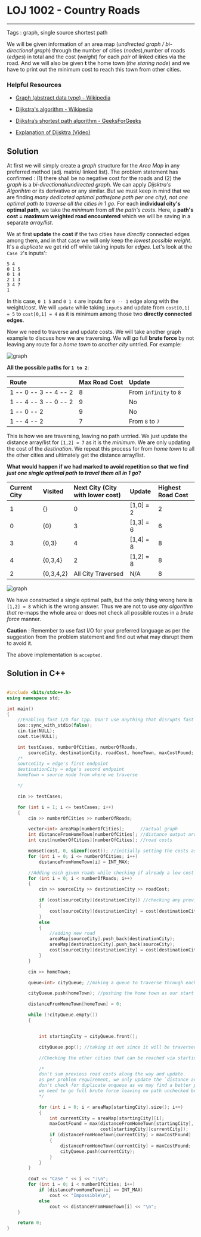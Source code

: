 # LOJ 1002 - Country Roads
---
Tags : graph, single source shortest path


We will be given information of an area map (_undirected graph / bi-directional graph_) through the number of cities (_nodes_),number of roads (_edges_) in total and the cost (_weight_) for each _pair_ of linked cities via the road. And we will also be given __t__ the home town (_the staring node_) and we have to print out the minimum cost to reach this town from other cities.

### Helpful Resources

* [Graph (abstract data type) - Wikipedia](https://en.wikipedia.org/wiki/Graph_(abstract_data_type) "Graph (abstract data type) - WikiPedia")

* [Dijkstra's algorithm - Wikipedia](https://en.wikipedia.org/wiki/Dijkstra%27s_algorithm "Dijkstra's algorithm - WikiPedia")

* [Dijkstra’s shortest path algorithm - GeeksForGeeks](https://www.geeksforgeeks.org/dijkstras-shortest-path-algorithm-greedy-algo-7/https://www.geeksforgeeks.org/dijkstras-shortest-path-algorithm-greedy-algo-7/ "Dijkstra’s shortest path algorithm | Greedy Algo-7")

* [Explanation of Dijsktra (Video)](https://www.youtube.com/watch?v=XB4MIexjvY0 "Abdul Bari's Explanation of Dijsktra - YouTube")


## Solution

At first we will simply create a _graph_ structure for the _Area Map_ in any preferred method (adj. matrix/ linked list). The problem statement has confirmed : (1) there shall be no negative cost for the roads and (2) the _graph_ is a _bi-directional_/_undirected graph_. We can apply _Dijsktra's Algorihtm_ or its derivative or any similar. But we must keep in mind that we are finding _many dedicated optimal paths(one path per one city), not one optimal path to traverse all the cities in 1 go_. For each __individual city's optimal path__, we take the _minimum_ from _all the  path's costs_. Here, a __path's cost = maximum weighted road encountered__ which we will be saving in a separate _array/list_.


We at first __update__ the __cost__ if the two cities have _directly_ connected edges among them, and in that case we will only keep the _lowest possible weight_. It's a _duplicate_ we get rid off while taking inputs for _edges_. Let's look at the `Case 2`'s inputs':
```
5 4
0 1 5
0 1 4
2 1 3
3 4 7
1
```
In this case, `0 1 5` and `0 1 4` are inputs for `0 -- 1` edge along with the weight/cost. We will `update` while taking `inputs` and update from `cost[0,1] = 5` to `cost[0,1] = 4` as it is minimum among those two __directly connected edges__.



Now we need to traverse and update costs. We will take another graph example to discuss how we are traversing. We will go full __brute force__ by not leaving any route for a _home town_ to _another city_ untried. For example:

![graph](graph.png "Example")

__All the possible paths for `1 to 2`__:

| Route      | Max Road Cost | Update      |
| :---        |    :----   |  :--- |
| 1 -- 0 -- 3 -- 4 -- 2      | 8       | From `infinity` to `8`   |
| 1 -- 4 -- 3 -- 0 -- 2   | 9        | No      |
| 1 -- 0 -- 2   | 9        | No      |
| 1 -- 4 -- 2   | 7       | From `8` to `7`     |

This is how we are traversing, leaving no path untried. We just update the distance array/list for `[1,2] = 7` as it is the _minimum_. We are only updating the cost of the _destination_. We repeat this process for from _home town_ to all the other cities and ultimately get the distance array/list.

__What would happen if we had marked to avoid repetition so that we find _just one single optimal path to travel them all in 1 go_?__

| Current City      | Visited |  Next City (City with lower cost) | Update | Highest Road Cost |
| :--- | :--- | :--- | :---| :---|
| 1 | {} | 0  | [1,0] = 2| 2|
| 0 |{0}|   3|[1,3] = 6 | 6|
|3| {0,3}| 4 | [1,4] = 8|8|
|4|{0,3,4}|2| [1,2] = 8| 8|
|2|{0,3,4,2}|All City Traversed| N/A | 8|


![graph](graph2.png "Example 2")

We have constructed a single optimal path, but the only thing wrong here is `[1,2] = 8` which is the wrong answer. Thus we are not to use _any algorithm that_ re-maps the whole area or does not check all possible routes in a _brute force_ manner.

__Caution__ : Remember to use fast I/O for your preferred language as per the suggestion from the problem statement and find out what may disrupt them to avoid it.

The above implementation is `accepted`.

## Solution in C++
```cpp

#include <bits/stdc++.h>
using namespace std;

int main()
{
    //Enabling fast I/O for Cpp. Don't use anything that disrupts fast I/O (For example: `endl`).
    ios::sync_with_stdio(false);
    cin.tie(NULL);
    cout.tie(NULL);

    int testCases, numberOfCities, numberOfRoads,
        sourceCity, destinationCity, roadCost, homeTown, maxCostFound;
    /*
    sourceCity = edge's first endpoint
    destinationCity = edge's second endpoint
    homeTown = source node from where we traverse

    */

    cin >> testCases;

    for (int i = 1; i <= testCases; i++)
    {
        cin >> numberOfCities >> numberOfRoads;

        vector<int> areaMap[numberOfCities];      //actual graph
        int distanceFromHomeTown[numberOfCities]; //distance output array
        int cost[numberOfCities][numberOfCities]; //road costs

        memset(cost, 0, sizeof(cost)); //initially setting the costs as not specified
        for (int i = 0; i <= numberOfCities; i++)
            distanceFromHomeTown[i] = INT_MAX;

        //Adding each given roads while checking if already a low cost road exist between them or not
        for (int i = 0; i < numberOfRoads; i++)
        {
            cin >> sourceCity >> destinationCity >> roadCost;

            if (cost[sourceCity][destinationCity]) //checking any previous road exists or not
            {
                cost[sourceCity][destinationCity] = cost[destinationCity][sourceCity] = min(cost[sourceCity][destinationCity], roadCost);
            }
            else
            {
                //adding new road
                areaMap[sourceCity].push_back(destinationCity);
                areaMap[destinationCity].push_back(sourceCity);
                cost[sourceCity][destinationCity] = cost[destinationCity][sourceCity] = roadCost;
            }
        }

        cin >> homeTown;

        queue<int> cityQueue; //making a queue to traverse through each of the city

        cityQueue.push(homeTown); //pushing the home town as our start point or source node

        distanceFromHomeTown[homeTown] = 0;

        while (!cityQueue.empty())
        {


            int startingCity = cityQueue.front();

            cityQueue.pop(); //taking it out since it will be traversed now

            //Checking the other cities that can be reached via startingCity

            /*
            don't sum previous road costs along the way and update.  
            as per problem requirement, we only update the `distance array` by `maximum weight` encountered, not the `cost` array.
            don't check for duplicate enqueue as we may find a better path that has lesser max value.
            we need to go full brute force leaving no path unchecked because of the problem requirements.
            */

            for (int i = 0; i < areaMap[startingCity].size(); i++)
            {
                int currentCity = areaMap[startingCity][i];
                maxCostFound = max(distanceFromHomeTown[startingCity],
                                   cost[startingCity][currentCity]);
                if (distanceFromHomeTown[currentCity] > maxCostFound)
                {
                    distanceFromHomeTown[currentCity] = maxCostFound;
                    cityQueue.push(currentCity);
                }
            }
        }

        cout << "Case " << i << ":\n";
        for (int i = 0; i < numberOfCities; i++)
            if (distanceFromHomeTown[i] == INT_MAX)
                cout << "Impossible\n";
            else
                cout << distanceFromHomeTown[i] << "\n";
    }

    return 0;
}


```
